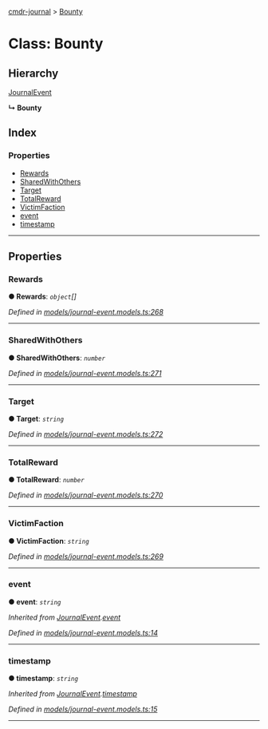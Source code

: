 [cmdr-journal](../README.md) > [Bounty](../classes/bounty.md)



# Class: Bounty

## Hierarchy


 [JournalEvent](journalevent.md)

**↳ Bounty**







## Index

### Properties

* [Rewards](bounty.md#rewards)
* [SharedWithOthers](bounty.md#sharedwithothers)
* [Target](bounty.md#target)
* [TotalReward](bounty.md#totalreward)
* [VictimFaction](bounty.md#victimfaction)
* [event](bounty.md#event)
* [timestamp](bounty.md#timestamp)



---
## Properties
<a id="rewards"></a>

###  Rewards

**●  Rewards**:  *`object`[]* 

*Defined in [models/journal-event.models.ts:268](https://github.com/chrisbruford/cmdr-journal/blob/5b08b7d/src/models/journal-event.models.ts#L268)*





___

<a id="sharedwithothers"></a>

###  SharedWithOthers

**●  SharedWithOthers**:  *`number`* 

*Defined in [models/journal-event.models.ts:271](https://github.com/chrisbruford/cmdr-journal/blob/5b08b7d/src/models/journal-event.models.ts#L271)*





___

<a id="target"></a>

###  Target

**●  Target**:  *`string`* 

*Defined in [models/journal-event.models.ts:272](https://github.com/chrisbruford/cmdr-journal/blob/5b08b7d/src/models/journal-event.models.ts#L272)*





___

<a id="totalreward"></a>

###  TotalReward

**●  TotalReward**:  *`number`* 

*Defined in [models/journal-event.models.ts:270](https://github.com/chrisbruford/cmdr-journal/blob/5b08b7d/src/models/journal-event.models.ts#L270)*





___

<a id="victimfaction"></a>

###  VictimFaction

**●  VictimFaction**:  *`string`* 

*Defined in [models/journal-event.models.ts:269](https://github.com/chrisbruford/cmdr-journal/blob/5b08b7d/src/models/journal-event.models.ts#L269)*





___

<a id="event"></a>

###  event

**●  event**:  *`string`* 

*Inherited from [JournalEvent](journalevent.md).[event](journalevent.md#event)*

*Defined in [models/journal-event.models.ts:14](https://github.com/chrisbruford/cmdr-journal/blob/5b08b7d/src/models/journal-event.models.ts#L14)*





___

<a id="timestamp"></a>

###  timestamp

**●  timestamp**:  *`string`* 

*Inherited from [JournalEvent](journalevent.md).[timestamp](journalevent.md#timestamp)*

*Defined in [models/journal-event.models.ts:15](https://github.com/chrisbruford/cmdr-journal/blob/5b08b7d/src/models/journal-event.models.ts#L15)*





___


